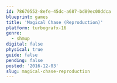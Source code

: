 ```yaml
---
id: 78670552-8efe-45dc-a687-bd89ec00ddca
blueprint: games
title: 'Magical Chase (Reproduction)'
platform: turbografx-16
genre:
  - shmup
digital: false
physical: true
guide: false
pending: false
posted: '2016-12-03'
slug: magical-chase-reproduction
---
```


